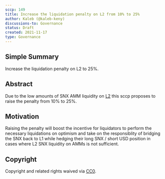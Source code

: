 ```yaml
---
sccp: 149
title: Increase the liquidation penalty on L2 from 10% to 25%
author: Kaleb (@kaleb-keny)
discussions-to: Governance
status: Draft 
created: 2021-11-17
type: Governance
---
```


## Simple Summary
<!--"If you can't explain it simply, you don't understand it well enough." Provide a simplified and layman-accessible explanation of the SCCP.-->

Increase the liquidation penalty on L2 to 25%.

## Abstract
<!--A short (~200 word) description of the variable change proposed.-->

Due to the low amounts of SNX AMM liquidity on [L2](https://info.uniswap.org/#/tokens/0xc011a73ee8576fb46f5e1c5751ca3b9fe0af2a6f) this sccp proposes to raise the penalty from 10% to 25%.

## Motivation
<!--The motivation is critical for SCCPs that want to update variables within Synthetix. It should clearly explain why the existing variable is not incentive aligned. SCCP submissions without sufficient motivation may be rejected outright.-->

Raising the penalty will boost the incentive for liquidators to perform the necessary liquidations on optimism and take on the responsiblity of bridging the SNX back to L1 while hedging their long SNX / short USD position in cases where L2 SNX liquidity on AMMs is not sufficient. 

## Copyright
Copyright and related rights waived via [CC0](https://creativecommons.org/publicdomain/zero/1.0/).